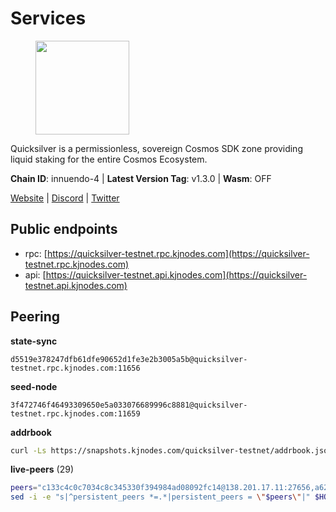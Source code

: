 # Services

<figure><img src="https://raw.githubusercontent.com/kj89/testnet_manuals/main/pingpub/logos/quicksilver.png" width="150" alt=""><figcaption></figcaption></figure>

Quicksilver is a permissionless, sovereign Cosmos SDK zone providing liquid staking for the entire Cosmos Ecosystem.

**Chain ID**: innuendo-4 | **Latest Version Tag**: v1.3.0 | **Wasm**: OFF

[Website](https://quicksilver.zone) | [Discord](https://discord.gg/quicksilverprotocol) | [Twitter](https://twitter.com/quicksilverzone)


## Public endpoints

* rpc: [https://quicksilver-testnet.rpc.kjnodes.com](https://quicksilver-testnet.rpc.kjnodes.com)
* api: [https://quicksilver-testnet.api.kjnodes.com](https://quicksilver-testnet.api.kjnodes.com)

## Peering

**state-sync**

```text
d5519e378247dfb61dfe90652d1fe3e2b3005a5b@quicksilver-testnet.rpc.kjnodes.com:11656
```

**seed-node**

```text
3f472746f46493309650e5a033076689996c8881@quicksilver-testnet.rpc.kjnodes.com:11659
```

**addrbook**
```bash
curl -Ls https://snapshots.kjnodes.com/quicksilver-testnet/addrbook.json > $HOME/.quicksilverd/config/addrbook.json
```

**live-peers** (29)
```bash
peers="c133c4c0c7034c8c345330f394984ad08092fc14@138.201.17.11:27656,a62999cdd20dff020b7c19c4c970f19b3f974941@116.203.42.51:26656,c9a74cdd754a8ccc9243ac2b245e4caaa78695aa@45.85.147.96:26656,13564ca7ffcc8fa6bcc6d405c96fe8c724ec17da@88.99.213.25:11656,cfbf02b41e7fe78d51abfa93f342afd0687203c0@212.227.151.143:36656,41f7d7004cace7bd1760a5f980a86123700c8f1d@185.146.148.116:26656,a37474c1f254cd4b16d924327a755c914e8e7d86@65.109.30.53:26656,5844010472bac487748336616d450bc9f0cbc57c@65.108.72.175:29656,bdb93c655989b2c1882339fabb013317066dda56@95.214.52.138:26676,2be586e675b0f55c96905cc83496861c64112f44@65.108.99.224:56656,e0f0703e9ce343c46e0ec01b19216715e817b358@65.109.85.170:28656,3c48a780b85d248e34e63eca5d44c624f93d09d5@135.181.59.162:11156,c4489720ba051c79f5bb16ae5d81341b0f248e19@34.240.190.194:26656,78acdbabc08231765444b3143a222d433a5157e1@142.132.205.94:15651,22a393fe9174c29081ad8aeaf14ce01b9a79d8c6@159.203.28.113:26656,8ff8a186fe9cbc70d0f34891fa051f87e561a48b@158.160.0.93:26656,46f97e49a49694aead28c27be2c19300f509e273@65.108.129.94:26656,97377c16946f8e1fa69e7c2c6b7feb32c2090f09@116.202.227.117:11656,8a334ed2e728ca1164f8ef6ae58dd5fda31da5be@66.94.104.239:26641,d4d83e209a2b096859821228ea17475f9a487a48@23.88.0.170:15651,858ba6bc33a6d13fdd9ddad344d788dcf91cf565@142.132.151.99:15651,ee6bae1a6d4a1e07f1e4bc7963cabedc6b73426e@94.130.137.119:26656,66f9d8f52a4637dc9215cdaa8dc2977633e52bbf@95.217.144.121:26656,03332cdbc3d354846a18992effbb8c20aa28f52a@65.21.133.125:28656,3519e61e653db97f5d1c7f1bec9b0072bca4d5fe@144.76.45.59:16656,796e72ffc343c187cd5e8397c0c09c0671d228e0@185.16.39.51:26656,1c1ca90d704c22844570d57039ccf2e8f58e475d@80.64.208.123:26656,3da9fbcb9ec210ec1c94ebc49f46fad3d3721e77@65.108.136.39:26651,0a3ac40a7a4ce35978c4da97be2eb6974bc3c58b@185.252.233.217:46656"
sed -i -e "s|^persistent_peers *=.*|persistent_peers = \"$peers\"|" $HOME/.quicksilverd/config/config.toml
```

